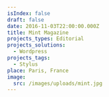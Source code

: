 ```yaml
---
isIndex: false
draft: false
date: 2016-11-03T22:00:00.000Z
title: Mint Magazine
projects_types: Editorial
projects_solutions:
  - Wordpress
projects_tags:
  - Stylus
place: Paris, France
image:
  src: /images/uploads/mint.jpg
---
```

